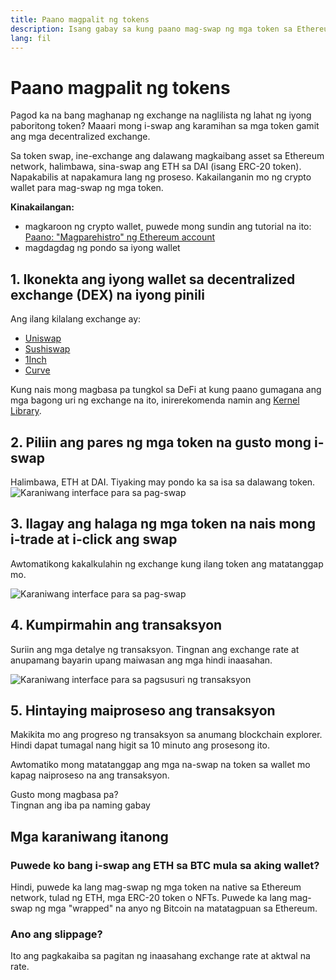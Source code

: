 ```yaml
---
title: Paano magpalit ng tokens
description: Isang gabay sa kung paano mag-swap ng mga token sa Ethereum.
lang: fil
---
```


# Paano magpalit ng tokens

Pagod ka na bang maghanap ng exchange na naglilista ng lahat ng iyong paboritong token? Maaari mong i-swap ang karamihan sa mga token gamit ang mga decentralized exchange.

Sa token swap, ine-exchange ang dalawang magkaibang asset sa Ethereum network, halimbawa, sina-swap ang ETH sa DAI (isang ERC-20 token). Napakabilis at napakamura lang ng proseso. Kakailanganin mo ng crypto wallet para mag-swap ng mga token.

**Kinakailangan:**

- magkaroon ng crypto wallet, puwede mong sundin ang tutorial na ito: [Paano: "Magparehistro" ng Ethereum account](/guides/how-to-register-an-ethereum-account/)
- magdagdag ng pondo sa iyong wallet

## 1. Ikonekta ang iyong wallet sa decentralized exchange (DEX) na iyong pinili

Ang ilang kilalang exchange ay:

- [Uniswap](https://app.uniswap.org/#/swap)
- [Sushiswap](https://www.sushi.com/swap)
- [1Inch](https://app.1inch.io/#/1/unified/swap/ETH/DAI)
- [Curve](https://curve.fi/#/ethereum/swap)

Kung nais mong magbasa pa tungkol sa DeFi at kung paano gumagana ang mga bagong uri ng exchange na ito, inirerekomenda namin ang [Kernel Library](https://library.kernel.community/Topic+-+DeFi/Topic+-+DeFi).

## 2. Piliin ang pares ng mga token na gusto mong i-swap

Halimbawa, ETH at DAI. Tiyaking may pondo ka sa isa sa dalawang token. ![Karaniwang interface para sa pag-swap](./swap1.png)

## 3. Ilagay ang halaga ng mga token na nais mong i-trade at i-click ang swap

Awtomatikong kakalkulahin ng exchange kung ilang token ang matatanggap mo.

![Karaniwang interface para sa pag-swap](./swap2.png)

## 4. Kumpirmahin ang transaksyon

Suriin ang mga detalye ng transaksyon. Tingnan ang exchange rate at anupamang bayarin upang maiwasan ang mga hindi inaasahan.

![Karaniwang interface para sa pagsusuri ng transaksyon](./swap3.png)

## 5. Hintaying maiproseso ang transaksyon

Makikita mo ang progreso ng transaksyon sa anumang blockchain explorer. Hindi dapat tumagal nang higit sa 10 minuto ang prosesong ito.

Awtomatiko mong matatanggap ang mga na-swap na token sa wallet mo kapag naiproseso na ang transaksyon.
<br />

<Alert className="justify-between">
  <AlertEmoji text=":eyes:" />
  <div>Gusto mong magbasa pa?</div>
  <ButtonLink href="/guides/">
    Tingnan ang iba pa naming gabay
  </ButtonLink>
</Alert>

## Mga karaniwang itanong

### Puwede ko bang i-swap ang ETH sa BTC mula sa aking wallet?

Hindi, puwede ka lang mag-swap ng mga token na native sa Ethereum network, tulad ng ETH, mga ERC-20 token o NFTs. Puwede ka lang mag-swap ng mga "wrapped" na anyo ng Bitcoin na matatagpuan sa Ethereum.

### Ano ang slippage?

Ito ang pagkakaiba sa pagitan ng inaasahang exchange rate at aktwal na rate.
